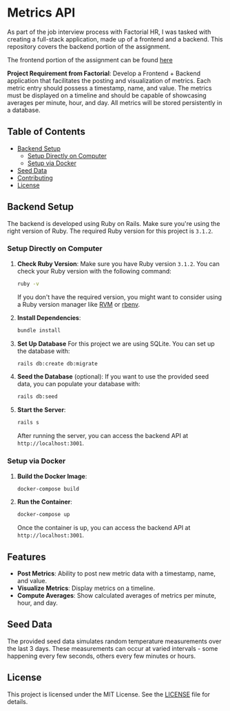 # Metrics API

As part of the job interview process with Factorial HR, I was tasked with creating a full-stack application, made up of a frontend and a backend. This repository covers the backend portion of the assignment.

The frontend portion of the assignment can be found [here](https://github.com/michaelito80us/metrics-client)

**Project Requirement from Factorial**:
Develop a Frontend + Backend application that facilitates the posting and visualization of metrics. Each metric entry should possess a timestamp, name, and value. The metrics must be displayed on a timeline and should be capable of showcasing averages per minute, hour, and day. All metrics will be stored persistently in a database.

## Table of Contents

- [Backend Setup](#backend-setup)
  - [Setup Directly on Computer](#setup-directly-on-computer)
  - [Setup via Docker](#setup-via-docker)
- [Seed Data](#seed-data)
- [Contributing](#contributing)
- [License](#license)

## Backend Setup

The backend is developed using Ruby on Rails. Make sure you're using the right version of Ruby. The required Ruby version for this project is `3.1.2`.

### Setup Directly on Computer

1. **Check Ruby Version**: Make sure you have Ruby version `3.1.2`. You can check your Ruby version with the following command:

   ```bash
   ruby -v
   ```

   If you don't have the required version, you might want to consider using a Ruby version manager like [RVM](https://rvm.io/) or [rbenv](https://github.com/rbenv/rbenv).

2. **Install Dependencies**:

   ```bash
   bundle install
   ```

3. **Set Up Database** For this project we are using SQLite. You can set up the database with:

   ```bash
   rails db:create db:migrate
   ```

4. **Seed the Database** (optional): If you want to use the provided seed data, you can populate your database with:

   ```bash
   rails db:seed
   ```

5. **Start the Server**:

   ```bash
   rails s
   ```

   After running the server, you can access the backend API at `http://localhost:3001`.

### Setup via Docker

1. **Build the Docker Image**:

   ```bash
   docker-compose build
   ```

2. **Run the Container**:

   ```bash
   docker-compose up
   ```

   Once the container is up, you can access the backend API at `http://localhost:3001`.

## Features

- **Post Metrics**: Ability to post new metric data with a timestamp, name, and value.
- **Visualize Metrics**: Display metrics on a timeline.
- **Compute Averages**: Show calculated averages of metrics per minute, hour, and day.

## Seed Data

The provided seed data simulates random temperature measurements over the last 3 days. These measurements can occur at varied intervals - some happening every few seconds, others every few minutes or hours.

## License

This project is licensed under the MIT License. See the [LICENSE](LICENSE) file for details.
